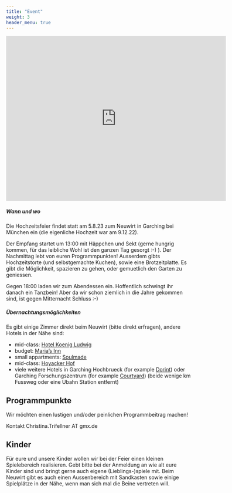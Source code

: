 ```yaml
---
title: "Event"
weight: 3
header_menu: true
---
```


<iframe src="https://www.google.com/maps/embed?pb=!1m18!1m12!1m3!1d789.8696800057604!2d11.651231336258036!3d48.249088580424086!2m3!1f0!2f0!3f0!3m2!1i1024!2i768!4f13.1!3m3!1m2!1s0x479e72fe3591d3cf%3A0xfc7cc93ae8549014!2sGasthof%20Neuwirt%20Eventlocation%20Garching%20b.%20M%C3%BCnchen!5e0!3m2!1sde!2sde!4v1674384998033!5m2!1sde!2sde" width="600" height="450" style="border:0;" allowfullscreen="" loading="lazy" referrerpolicy="no-referrer-when-downgrade"></iframe>

##### Wann und wo

Die Hochzeitsfeier findet statt am 5.8.23 zum Neuwirt in Garching bei München ein (die eigenliche Hochzeit war am 9.12.22).

Der Empfang startet um 13:00 mit Häppchen und Sekt (gerne hungrig kommen, für das leibliche Wohl ist den ganzen Tag gesorgt :-) ).
Der Nachmittag lebt von euren Programmpunkten! Ausserdem  gibts Hochzeitstorte (und selbstgemachte Kuchen), sowie eine Brotzeitplatte. Es gibt die Möglichkeit, spazieren zu gehen, oder gemuetlich den Garten zu geniessen.

Gegen 18:00 laden wir zum Abendessen ein. Hoffentlich schwingt ihr danach ein Tanzbein! Aber da wir schon ziemlich in die Jahre gekommen sind, ist gegen Mitternacht Schluss :-)




##### Übernachtungsmöglichkeiten

Es gibt einige Zimmer direkt beim Neuwirt (bitte direkt erfragen), andere Hotels in der Nähe sind:

* mid-class: [Hotel Koenig Ludwig](https://hkl.de/)
* budget: [Maria’s Inn](https://www.marias-inn.com/de)
* small appartments: [Soulmade](https://soulmade.me/)
* mid-class: [Hoyacker Hof](https://www.hoyackerhof.de/en/home/)
* viele weitere Hotels in Garching Hochbrueck (for example [Dorint](https://hotel-muenchen-garching.dorint.com/en/)) oder Garching Forschungszentrum (for example [Courtyard](https://www.marriott.de/hotels/travel/muccg-courtyard-munich-garching/)) (beide wenige km Fussweg oder eine Ubahn Station entfernt)


## Programmpunkte

Wir möchten einen lustigen und/oder peinlichen Programmbeitrag machen!


Kontakt
Christina.Trifellner AT gmx.de

## Kinder

Für eure und unsere Kinder wollen wir bei der Feier einen kleinen Spielebereich realisieren. Gebt bitte bei der Anmeldung an wie alt eure Kinder sind
und bringt gerne auch eigene (Lieblings-)spiele mit.
Beim Neuwirt gibt es auch einen Aussenbereich mit Sandkasten sowie einige Spielplätze in der Nähe, wenn man sich mal die Beine vertreten will.
